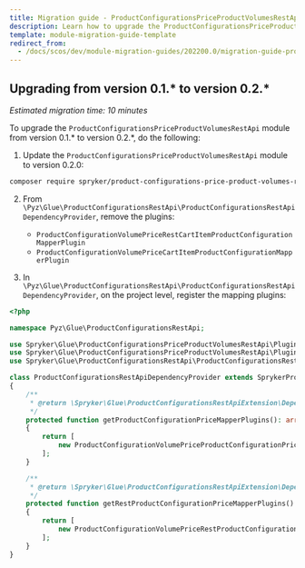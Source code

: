 ```yaml
---
title: Migration guide - ProductConfigurationsPriceProductVolumesRestApi
description: Learn how to upgrade the ProductConfigurationsPriceProductVolumesRestApi module to a newer version.
template: module-migration-guide-template
redirect_from:
  - /docs/scos/dev/module-migration-guides/202200.0/migration-guide-productconfigurationspriceproductvolumesrestapi.html
---
```


## Upgrading from version 0.1.* to version 0.2.*

*Estimated migration time: 10 minutes*

To upgrade the `ProductConfigurationsPriceProductVolumesRestApi` module from version 0.1.* to version 0.2.*, do the following:

1. Update the `ProductConfigurationsPriceProductVolumesRestApi` module to version 0.2.0:

```bash
composer require spryker/product-configurations-price-product-volumes-rest-api:"^0.2.0" --update-with-dependencies
```

2. From `\Pyz\Glue\ProductConfigurationsRestApi\ProductConfigurationsRestApiDependencyProvider`, remove the plugins:

    - `ProductConfigurationVolumePriceRestCartItemProductConfigurationMapperPlugin`
    - `ProductConfigurationVolumePriceCartItemProductConfigurationMapperPlugin`

3. In `\Pyz\Glue\ProductConfigurationsRestApi\ProductConfigurationsRestApiDependencyProvider`, on the project level, register the mapping plugins:

```php
<?php

namespace Pyz\Glue\ProductConfigurationsRestApi;

use Spryker\Glue\ProductConfigurationsPriceProductVolumesRestApi\Plugin\ProductConfigurationsRestApi\ProductConfigurationVolumePriceProductConfigurationPriceMapperPlugin;
use Spryker\Glue\ProductConfigurationsPriceProductVolumesRestApi\Plugin\ProductConfigurationsRestApi\ProductConfigurationVolumePriceRestProductConfigurationPriceMapperPlugin;
use Spryker\Glue\ProductConfigurationsRestApi\ProductConfigurationsRestApiDependencyProvider as SprykerProductConfigurationsRestApiDependencyProvider;

class ProductConfigurationsRestApiDependencyProvider extends SprykerProductConfigurationsRestApiDependencyProvider
{
    /**
     * @return \Spryker\Glue\ProductConfigurationsRestApiExtension\Dependency\Plugin\ProductConfigurationPriceMapperPluginInterface[]
     */
    protected function getProductConfigurationPriceMapperPlugins(): array
    {
        return [
            new ProductConfigurationVolumePriceProductConfigurationPriceMapperPlugin(),
        ];
    }

    /**
     * @return \Spryker\Glue\ProductConfigurationsRestApiExtension\Dependency\Plugin\RestProductConfigurationPriceMapperPluginInterface[]
     */
    protected function getRestProductConfigurationPriceMapperPlugins(): array
    {
        return [
            new ProductConfigurationVolumePriceRestProductConfigurationPriceMapperPlugin(),
        ];
    }
}
```
